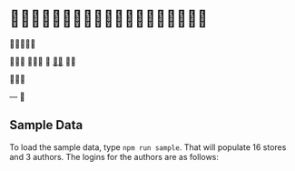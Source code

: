 # 👀👀👀👀👀👀👀👀👀👀👀👀👀👀👀👀👀👀👀


👀👀👀👀👀

👀👀👀  👀👀👀 👀 [👀👀](http://wesbos.com/courses) 👀👀 

👀👀👀

— 👀


## Sample Data

To load the sample data, type `npm run sample`. That will populate 16 stores and 3 authors. The logins for the authors are as follows:


